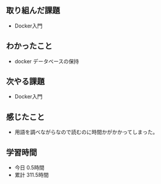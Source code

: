 ## 取り組んだ課題
- Docker入門
## わかったこと
- docker データベースの保持
## 次やる課題
- Docker入門
## 感じたこと
- 用語を調べながらなので読むのに時間かがかかってしまった。
## 学習時間
- 今日 0.5時間
- 累計 311.5時間
